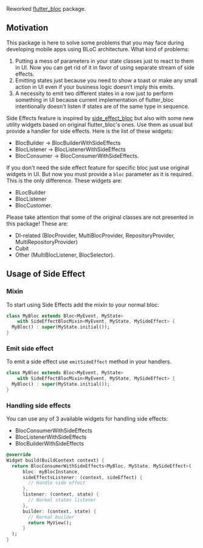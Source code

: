 Reworked [flutter_bloc](https://pub.dev/packages/flutter_bloc) package.

## Motivation

This package is here to solve some problems that you may face during developing
mobile apps using BLoC architecture. What kind of problems:
1) Putting a mess of parameters in your state classes just to react to them in UI.
Now you can get rid of it in favor of using separate stream of side effects.
2) Emitting states just because you need to show a toast or make any small action
in UI even if your business logic doesn't imply this emits.
3)  A necessity to emit two different states in a row just to perform something
in UI because current implementation of flutter_bloc intentionally doesn't
listen if states are of the same type in sequence.

Side Effects feature is inspired by [side_effect_bloc](https://pub.dev/packages/side_effect_bloc)
but also with some new utility widgets based on original flutter_bloc's ones. Use
them as usual but provide a handler for side effects. Here is the list of these widgets:

- BlocBuilder → BlocBuilderWithSideEffects
- BlocListener → BlocListenerWithSideEffects
- BlocConsumer → BlocConsumerWithSideEffects.

If you don't need the side effect feature for specific bloc just use original widgets
in UI. But now you must provide a `bloc` parameter as it is required. This is the
only difference. These widgets are:

- BLocBuilder
- BlocListener
- BlocCustomer.

Please take attention that some of the original classes are not presented in this package!
These are:

- DI-related (BlocProvider, MultiBlocProvider, RepositoryProvider, MultiRepositoryProvider)
- Cubit
- Other (MultiBlocListener, BlocSelector).

## Usage of Side Effect

### Mixin

To start using Side Effects add the mixin to your normal bloc:
```dart
class MyBloc extends Bloc<MyEvent, MyState>
    with SideEffectBlocMixin<MyEvent, MyState, MySideEffect> {
  MyBloc() : super(MyState.initial());
}
```

### Emit side effect

To emit a side effect use `emitSideEffect` method in your handlers.
```dart
class MyBloc extends Bloc<MyEvent, MyState>
    with SideEffectBlocMixin<MyEvent, MyState, MySideEffect> {
  MyBloc() : super(MyState.initial());
}
```

### Handling side effects

You can use any of 3 available widgets for handling side effects:

- BlocConsumerWithSideEffects
- BlocListenerWithSideEffects
- BlocBuilderWithSideEffects

```dart
@override
Widget build(BuildContext context) {
  return BlocConsumerWithSideEffects<MyBloc, MyState, MySideEffect>(
      bloc: myBlocInstance,
      sideEffectsListener: (context, sideEffect) {
        // Handle side effect
      },
      listener: (context, state) {
        // Normal states listener   
      },
      builder: (context, state) {
        // Normal builder
        return MyView();
      }
  );
}
```
